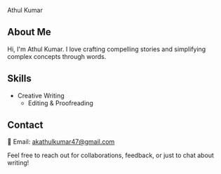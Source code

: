 
Athul Kumar


## About Me

Hi, I'm Athul Kumar. I love crafting compelling stories and simplifying complex concepts through words.

## Skills

- Creative Writing
  - Editing & Proofreading


## Contact

📧 Email: akathulkumar47@gmail.com

Feel free to reach out for collaborations, feedback, or just to chat about writing!

```



